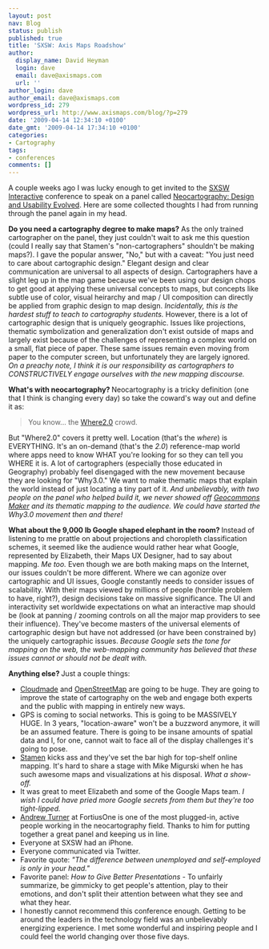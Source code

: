 ```yaml
---
layout: post
nav: Blog
status: publish
published: true
title: 'SXSW: Axis Maps Roadshow'
author:
  display_name: David Heyman
  login: dave
  email: dave@axismaps.com
  url: ''
author_login: dave
author_email: dave@axismaps.com
wordpress_id: 279
wordpress_url: http://www.axismaps.com/blog/?p=279
date: '2009-04-14 12:34:10 +0100'
date_gmt: '2009-04-14 17:34:10 +0100'
categories:
- Cartography
tags:
- conferences
comments: []
---
```

<p>A couple weeks ago I was lucky enough to get invited to the <a href="http://sxsw.com/interactive" target="_blank">SXSW Interactive</a> conference to speak on a panel called <a href="http://highearthorbit.com/sxsw-interactive-panel-neocartography/" target="_blank">Neocartography: Design and Usability Evolved</a>. Here are some collected thoughts I had from running through the panel again in my head.</p>
<p><span><strong>Do you need a cartography degree to make maps</strong><strong>?</strong> As the only trained cartographer on the panel, they just couldn't wait to ask me this question (could I really say that Stamen's "non-cartographers" shouldn't be making maps?). I gave the popular answer, "No," but with a caveat: "You just need to care about cartographic design." Elegant design and clear communication are universal to all aspects of design. Cartographers have a slight leg up in the map game because we've been using our design chops to get good at applying these universal concepts to maps, but concepts like subtle use of color, visual heirarchy and map / UI composition can directly be applied from graphic design to map design. <em>Incidentally, this is the hardest stuff to teach to cartography students.</em> However, there is a lot of cartographic design that is uniquely geographic. Issues like projections, thematic symbolization and generalization don't exist outside of maps and largely exist because of the challenges of representing a complex world on a small, flat piece of paper. These same issues remain even moving from paper to the computer screen, but unfortunately they are largely ignored. <em>On a preachy note, I think it is our responsibility as cartographers to CONSTRUCTIVELY engage ourselves with the new mapping discourse.</em></span></p>
<p><strong>What's with neocartography? </strong>Neocartography is a tricky definition (one that I think is changing every day) so take the coward's way out and define it as:</p>
<blockquote><p>You know... the <a href="http://en.oreilly.com/where2009/">Where2.0</a> crowd.</p></blockquote>
<p>But "Where2.0" covers it pretty well. Location (that's the <em>where</em>) is EVERYTHING. It's an on-demand (that's the <em>2.0</em>) reference-map world where apps need to know WHAT you're looking for so they can tell you WHERE it is. A lot of cartographers (especially those educated in Geography) probably feel disengaged with the new movement because they are looking for "Why3.0." We want to make thematic maps that explain the world instead of just locating a tiny part of it. <em>And unbelievably, with two people on the panel who helped build it, we never showed off <a href="http://maker.geocommons.com" target="_blank">Geocommons Maker</a></em><em> and its thematic mapping to the audience. We could have started the Why3.0 movement then and there!</em></p>
<p><strong>What about the 9,000 lb Google shaped elephant in the room? </strong> Instead of listening to me prattle on about projections and choropleth classification schemes, it seemed like the audience would rather hear what Google, represented by Elizabeth, their Maps UX Designer, had to say about mapping. <em>Me too.</em> Even though we are both making maps on the Internet, our issues couldn't be more different. Where we can agonize over cartographic and UI issues, Google constantly needs to consider issues of scalability. With their maps viewed by millions of people (horrible problem to have, right?), design decisions take on massive significance. The UI and interactivity set worldwide expectations on what an interactive map should be (look at panning / zooming controls on all the major map providers to see their influence). They've become masters of the universal elements of cartographic design but have not addressed (or have been constrained by) the uniquely cartographic issues. <em>Because Google sets the tone for mapping on the web, the web-mapping community has believed that these issues cannot or should not be dealt with.</em></p>
<p><strong>Anything else? </strong>Just a couple things:</p>
<ul>
<li><a href="http://www.cloudmade.com/" target="_blank">Cloudmade</a> and <a href="http://http://www.openstreetmap.org/" target="_blank">OpenStreetMap</a> are going to be huge. They are going to improve the state of cartography on the web and engage both experts and the public with mapping in entirely new ways. </li>
<li>GPS is coming to social networks. This is going to be MASSIVELY HUGE. In 3 years, "location-aware" won't be a buzzword anymore, it will be an assumed feature. There is going to be insane amounts of spatial data and I, for one, cannot wait to face all of the display challenges it's going to pose.</li>
<li><a href="http://stamen.com" target="_blank">Stamen</a> kicks ass and they've set the bar high for top-shelf online mapping. It's hard to share a stage with Mike Migurski when he has such awesome maps and visualizations at his disposal. <em>What a s</em><em>how-off.</em></li>
<li>It was great to meet Elizabeth and some of the Google Maps team. <em>I wish I could have pried more Google secrets from them but they're too tight-lipped.</em></li>
<li><a href="http://highearthorbit.com" target="_blank">Andrew Turner</a> at FortiusOne is one of the most plugged-in, active people working in the neocartography field. Thanks to him for putting together a great panel and keeping us in line.</li>
<li>Everyone at SXSW had an iPhone.</li>
<li>Everyone communicated via Twitter.</li>
<li>Favorite quote: <em>"The difference between unemployed and self-employed is only in your head."</em></li>
<li>Favorite panel: <em>How to Give Better Presentations - </em>To unfairly summarize, be gimmicky to get people's attention, play to their emotions, and don't split their attention between what they see and what they hear.</li>
<li>I honestly cannot recommend this conference enough. Getting to be around the leaders in the technology field was an unbelievably energizing experience. I met some wonderful and inspiring people and I could feel the world changing over those five days.</li>
</ul>

